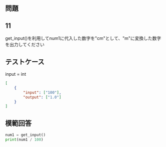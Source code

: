 ## 問題
## 11

get_input()を利用してnum1に代入した数字を"cm"として、"m"に変換した数字を出力してください

## テストケース
input = int
```json
[
	{
		"input": ["100"],
		"output": ["1.0"]
	}
]
```

## 模範回答
```python
num1 = get_input()
print(num1 / 100)
```